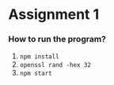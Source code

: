 # Assignment 1
### How to run the program?
1. `npm install`
2. `openssl rand -hex 32`
3. `npm start`

